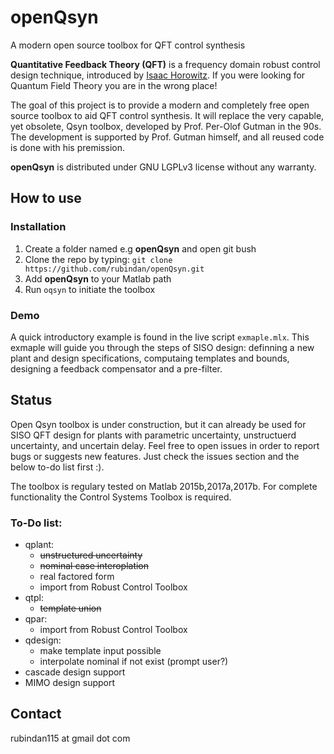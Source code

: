 # openQsyn
A modern open source toolbox for QFT control synthesis

**Quantitative Feedback Theory (QFT)** is a frequency domain robust control
design technique, introduced by [Isaac Horowitz](https://en.wikipedia.org/wiki/Isaac_Horowitz). 
If you were looking for Quantum Field Theory you are in the wrong place!

The goal of this project is to provide a modern and completely free open 
source toolbox to aid QFT control synthesis. It will replace the very 
capable, yet obsolete, Qsyn toolbox, developed by Prof. Per-Olof Gutman in
the 90s. The development is supported by Prof. Gutman himself, and all 
reused code is done with his premission. 

**openQsyn** is distributed under GNU LGPLv3 license without any warranty.


## How to use

### Installation
1. Create a folder named e.g **openQsyn** and open git bush
2. Clone the repo by typing: `git clone https://github.com/rubindan/openQsyn.git`
2. Add  **openQsyn** to your Matlab path
3. Run `oqsyn` to initiate the toolbox

### Demo 
A quick introductory example is found in the live script `exmaple.mlx`.
This exmaple will guide you through the steps of SISO design: definning a 
new plant and design specifications, computaing templates and bounds, 
designing a feedback compensator and a pre-filter. 

## Status
Open Qsyn toolbox is under construction, 
but it can already be used for SISO QFT design for plants with parametric 
uncertainty, unstructuerd uncertainty, and uncertain delay. 
Feel free to open issues in order to report bugs or suggests new features. 
Just check the issues section and the below to-do list first :). 

The toolbox is regulary tested on Matlab 2015b,2017a,2017b. 
For complete functionality the Control Systems Toolbox is required. 

### To-Do list:
- qplant:
  - ~~unstructured uncertainty~~
  - ~~nominal case interoplation~~ 
  - real factored form 
  - import from Robust Control Toolbox
- qtpl:  
  - ~~template union~~
- qpar:
  - import from Robust Control Toolbox
- qdesign:
  - make template input possible 
  - interpolate nominal if not exist (prompt user?)
- cascade design support
- MIMO design support

## Contact
rubindan115 at gmail dot com
